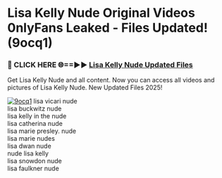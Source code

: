 # Lisa Kelly Nude Original Videos 0nlyFans Leaked - Files Updated! (9ocq1)

<h3>🔴 CLICK HERE 🌐==►► <a href="https://tinyurl.com/5h6xmrr3" rel="nofollow">Lisa Kelly Nude Updated Files</a></h3>

Get Lisa Kelly Nude and all content. Now you can access all videos and pictures of Lisa Kelly Nude. New Updated Files 2025!

[![9ocq1](https://i.imgur.com/KVD873Z.gif)](https://tinyurl.com/5h6xmrr3)
lisa vicari nude<br>
lisa buckwitz nude<br>
lisa kelly in the nude<br>
lisa catherina nude<br>
lisa marie presley. nude<br>
lisa marie nudes<br>
lisa dwan nude<br>
nude lisa kelly<br>
lisa snowdon nude<br>
lisa faulkner nude
